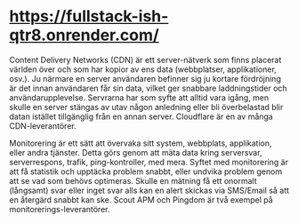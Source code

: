 # https://fullstack-ish-qtr8.onrender.com/

Content Delivery Networks (CDN) är ett server-nätverk som finns placerat världen över och som har kopior av ens data (webbplatser, applikationer, osv.). Ju närmare en server användaren befinner sig ju kortare fördröjning är det innan användaren får sin data, vilket ger snabbare laddningstider och användarupplevelse. Servrarna har som syfte att alltid vara igång, men skulle en server stängas av utav någon anledning eller bli överbelastad blir datan istället tillgänglig från en annan server. Cloudflare är en av många CDN-leverantörer.

Monitorering är ett sätt att övervaka sitt system, webbplats, applikation, eller andra tjänster. Detta görs genom att mäta data kring serversvar, serverrespons, trafik, ping-kontroller, med mera. Syftet med monitorering är att få statistik och upptäcka problem snabbt, eller undvika problem genom att se vad som behövs optimeras. Skulle en mätning få ett onormalt (långsamt) svar eller inget svar alls kan en alert skickas via SMS/Email så att en återgärd snabbt kan ske. Scout APM och Pingdom är två exempel på monitorerings-leverantörer.
